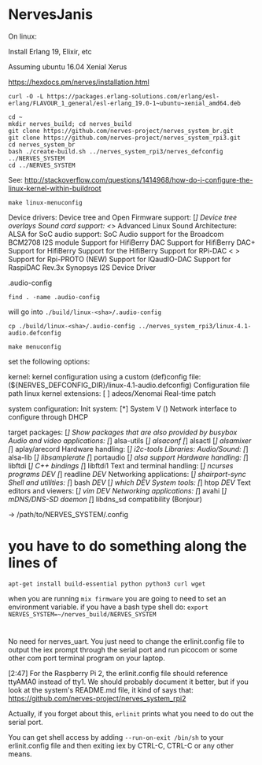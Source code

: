 # NervesJanis

On linux:

Install Erlang 19, Elixir, etc

Assuming ubuntu 16.04 Xenial Xerus

https://hexdocs.pm/nerves/installation.html

```
curl -O -L https://packages.erlang-solutions.com/erlang/esl-erlang/FLAVOUR_1_general/esl-erlang_19.0-1~ubuntu~xenial_amd64.deb
```



```
cd ~
mkdir nerves_build; cd nerves_build
git clone https://github.com/nerves-project/nerves_system_br.git
git clone https://github.com/nerves-project/nerves_system_rpi3.git
cd nerves_system_br
bash ./create-build.sh ../nerves_system_rpi3/nerves_defconfig ../NERVES_SYSTEM
cd ../NERVES_SYSTEM

```

See: http://stackoverflow.com/questions/1414968/how-do-i-configure-the-linux-kernel-within-buildroot

```
make linux-menuconfig
```

Device drivers:
  Device tree and Open Firmware support:
    [*] Device tree overlays
  Sound card support:
    <*> Advanced Linux Sound Architecture:
      <M> ALSA for SoC audio support:
        <M> SoC Audio support for the Broadcom BCM2708 I2S module
        <M> Support for HifiBerry DAC
        <M> Support for HifiBerry DAC+
        <M> Support for HifiBerry
        <M> Support for the HifiBerry
        <M> Support for RPi-DAC
        < > Support for Rpi-PROTO (NEW)
        <M> Support for IQaudIO-DAC
        <M> Support for RaspiDAC Rev.3x
        <M> Synopsys I2S Device Driver

<Save> .audio-config

`find . -name .audio-config`

will go into `./build/linux-<sha>/.audio-config`

`cp ./build/linux-<sha>/.audio-config ../nerves_system_rpi3/linux-4.1-audio.defconfig`

```
make menuconfig
```
set the following options:

kernel:
  kernel configuration using a custom (def)config file:
    (${NERVES_DEFCONFIG_DIR}/linux-4.1-audio.defconfig) Configuration file path
  linux kernel extensions:
    [ ] adeos/Xenomai Real-time patch

system configuration:
  Init system:
    [*] System V
    () Network interface to configure through DHCP

target packages:
  [*] Show packages that are also provided by busybox
      Audio and video applications:
        [*] alsa-utils
            [*] alsaconf
            [*] alsactl
            [*] alsamixer
            [*] aplay/arecord
      Hardware handling:
        [*] i2c-tools
      Libraries:
        Audio/Sound:
          [*] alsa-lib
          [*] libsamplerate
          [*] portaudio
            [*] alsa support
        Hardware handling:
          [*] libftdi
          [*]   C++ bindings
          [*] libftdi1
        Text and terminal handling:
          [*] ncurses programs *DEV*
          [*] readline *DEV*
        Networking applications:
          [*] shairport-sync
        Shell and utilities:
          [*] bash *DEV*
          [*] which *DEV*
        System tools:
          [*] htop *DEV*
        Text editors and viewers:
          [*] vim *DEV*
      Networking applications:
          [*] avahi
          [*]   mDNS/DNS-SD daemon
          [*]     libdns_sd compatibility (Bonjour)

<Save> -> /path/to/NERVES\_SYSTEM/.config



# you have to do something along the lines of

```
apt-get install build-essential python python3 curl wget
```

when you are running `mix firmware` you are going to need to set an environment variable. if you have a bash type shell do: `export NERVES_SYSTEM=~/nerves_build/NERVES_SYSTEM`


#

No need for nerves_uart. You just need to change the erlinit.config file to output the iex prompt through the serial port and run picocom or some other com port terminal program on your laptop.

[2:47]
For the Raspberry Pi 2, the erlinit.config file should reference ttyAMA0 instead of tty1. We should probably document it better, but if you look at the system's README.md file, it kind of says that: https://github.com/nerves-project/nerves_system_rpi2

Actually, if you forget about this, `erlinit` prints what you need to do out the serial port.


You can get shell access by adding `--run-on-exit /bin/sh` to your erlinit.config file and then exiting iex by CTRL-C, CTRL-C or any other means.
